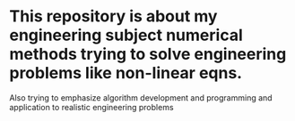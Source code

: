 # This repository is about my engineering subject numerical methods trying to solve engineering problems like non-linear eqns.
Also trying to emphasize algorithm development and programming and application to realistic engineering problems
